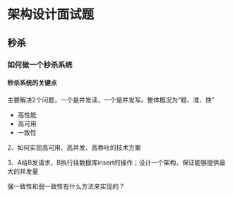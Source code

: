 # 架构设计面试题

## 秒杀

### 如何做一个秒杀系统

#### 秒杀系统的关键点

主要解决2个问题，一个是并发读，一个是并发写。整体概况为“稳、准、快”

- 高性能
- 高可用
- 一致性

2、如何实现高可用、高并发、高吞吐的技术方案

3、A给B发请求，B执行往数据库insert的操作；设计一个架构，保证能够提供最大的并发量

强一致性和弱一致性有什么方法来实现的？